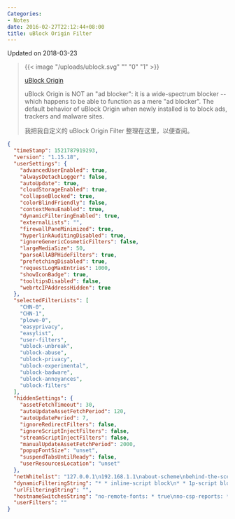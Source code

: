 ```yaml
---
Categories:
- Notes
date: 2016-02-27T22:12:44+08:00
title: uBlock Origin Filter
---
```


<!--more-->

Updated on 2018-03-23

> {{< image "/uploads/ublock.svg" "" "0" "1" >}}
>
> [uBlock Origin](https://github.com/gorhill/uBlock)
>
> uBlock Origin is NOT an "ad blocker": it is a wide-spectrum blocker -- which happens to be able to function as a mere "ad blocker". The default behavior of uBlock Origin when newly installed is to block ads, trackers and malware sites.
>
> 我把我自定义的 uBlock Origin Filter 整理在这里，以便查阅。

```json
{
  "timeStamp": 1521787919293,
  "version": "1.15.18",
  "userSettings": {
    "advancedUserEnabled": true,
    "alwaysDetachLogger": false,
    "autoUpdate": true,
    "cloudStorageEnabled": true,
    "collapseBlocked": true,
    "colorBlindFriendly": false,
    "contextMenuEnabled": true,
    "dynamicFilteringEnabled": true,
    "externalLists": "",
    "firewallPaneMinimized": true,
    "hyperlinkAuditingDisabled": true,
    "ignoreGenericCosmeticFilters": false,
    "largeMediaSize": 50,
    "parseAllABPHideFilters": true,
    "prefetchingDisabled": true,
    "requestLogMaxEntries": 1000,
    "showIconBadge": true,
    "tooltipsDisabled": false,
    "webrtcIPAddressHidden": true
  },
  "selectedFilterLists": [
    "CHN-0",
    "CHN-1",
    "plowe-0",
    "easyprivacy",
    "easylist",
    "user-filters",
    "ublock-unbreak",
    "ublock-abuse",
    "ublock-privacy",
    "ublock-experimental",
    "ublock-badware",
    "ublock-annoyances",
    "ublock-filters"
  ],
  "hiddenSettings": {
    "assetFetchTimeout": 30,
    "autoUpdateAssetFetchPeriod": 120,
    "autoUpdatePeriod": 7,
    "ignoreRedirectFilters": false,
    "ignoreScriptInjectFilters": false,
    "streamScriptInjectFilters": false,
    "manualUpdateAssetFetchPeriod": 2000,
    "popupFontSize": "unset",
    "suspendTabsUntilReady": false,
    "userResourcesLocation": "unset"
  },
  "netWhitelist": "127.0.0.1\n192.168.1.1\nabout-scheme\nbehind-the-scene\nchrome-extension-scheme\nchrome-scheme\nlocalhost\nloopconversation.about-scheme\nmoz-extension-scheme\nopera-scheme\nvivaldi-scheme\nxhstormr.tk",
  "dynamicFilteringString": "* * inline-script block\n* * 1p-script block\n* * 3p-script block\n* * 3p-frame block\n* * image block\n* fonts.googleapis.com * block\n* github.com * noop\n* imgur.com * noop\n* sinaimg.cn * noop\nbilibili.com bilibili.com * noop\nbilibili.com hdslb.com * noop\npan.baidu.com baidupcs.com * noop\npan.baidu.com pan.baidu.com * noop\npan.baidu.com pcsdata.baidu.com * noop\ntranslate.google.cn google.cn * noop\nw.mail.qq.com qq.com * noop\nwww.imooc.com imooc.com * noop\nzhihu.com zhihu.com * noop\nzhihu.com zhimg.com * noop\nduckduckgo.com duckduckgo.com * noop",
  "urlFilteringString": "",
  "hostnameSwitchesString": "no-remote-fonts: * true\nno-csp-reports: * true\nno-remote-fonts: bilibili.com false",
  "userFilters": ""
}
```
